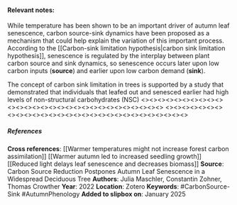 #### **Relevant notes**:
While temperature has been shown to be an important driver of autumn leaf senescence, carbon source-sink dynamics have been proposed as a mechanism that could help explain the variation of this important process. According to the [[Carbon-sink limitation hypothesis|carbon sink limitation hypothesis]], senescence is regulated by the interplay between plant carbon source and sink dynamics, so senescence occurs later upon low carbon inputs (**source**) and earlier upon low carbon demand (**sink**).

The concept of carbon sink limitation in trees is supported by a study that demonstrated that individuals that leafed out and senesced earlier had high levels of non-structural carbohydrates (NSC)
<><><><><><><><><><><><><><><><><><><><><><><><><><><><><>
<><><><><><><><><><><><><><><><><><><><><><><><><><><><><>
##### References
**Cross references**: 
[[Warmer temperatures might not increase forest carbon assimilation]]
[[Warmer autumn led to increased seedling growth]]
[[Reduced light delays leaf senescence and decreases biomass]]
**Source**: Carbon Source Reduction Postpones Autumn Leaf Senescence in a Widespread Deciduous Tree
**Authors**: Julia Maschler, Constantin Zohner, Thomas Crowther
**Year**: 2022
**Location**: Zotero
**Keywords**: #CarbonSource-Sink #AutumnPhenology 
**Added to slipbox on**: January 2025
